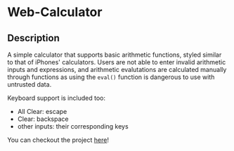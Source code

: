 # Web-Calculator

## Description
A simple calculator that supports basic arithmetic functions, styled similar to that of iPhones' calculators. Users are not able to enter invalid arithmetic inputs and expressions, and arithmetic evalutations are calculated manually through functions as using the `eval()` function is dangerous to use with untrusted data.

Keyboard support is included too:
- All Clear: escape
- Clear: backspace
- other inputs: their corresponding keys

You can checkout the project [here](https://edisonlim17.github.io/Web-Calculator/)!